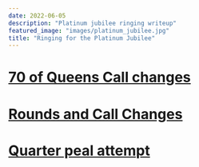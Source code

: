 ```yaml
---
date: 2022-06-05
description: "Platinum jubilee ringing writeup"
featured_image: "images/platinum_jubilee.jpg"
title: "Ringing for the Platinum Jubilee"
---
```



# [70 of Queens Call changes](https://bb.ringingworld.co.uk/view.php?id=1519471)


# [Rounds and Call Changes](https://bb.ringingworld.co.uk/view.php?id=1519821)


# [Quarter peal attempt](https://bb.ringingworld.co.uk/view.php?id=1521265)